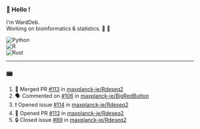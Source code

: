 ### :robot: Hello !

I'm WardDeb.  
Working on bioinformatics & statistics. 🧬 🧪  

![Python](https://img.shields.io/badge/python-3670A0?style=for-the-badge&logo=python&logoColor=ffdd54)  
![R](https://img.shields.io/badge/r-%23276DC3.svg?style=for-the-badge&logo=r&logoColor=white)  
![Rust](https://img.shields.io/badge/rust-%23000000.svg?style=for-the-badge&logo=rust&logoColor=white)  

---

### :pager:

<!--START_SECTION:activity-->
1. 🎉 Merged PR [#113](https://github.com/maxplanck-ie/Rdeseq2/pull/113) in [maxplanck-ie/Rdeseq2](https://github.com/maxplanck-ie/Rdeseq2)
2. 🗣 Commented on [#106](https://github.com/maxplanck-ie/BigRedButton/issues/106#issuecomment-2915672081) in [maxplanck-ie/BigRedButton](https://github.com/maxplanck-ie/BigRedButton)
3. ❗ Opened issue [#114](https://github.com/maxplanck-ie/Rdeseq2/issues/114) in [maxplanck-ie/Rdeseq2](https://github.com/maxplanck-ie/Rdeseq2)
4. 💪 Opened PR [#113](https://github.com/maxplanck-ie/Rdeseq2/pull/113) in [maxplanck-ie/Rdeseq2](https://github.com/maxplanck-ie/Rdeseq2)
5. 🔒 Closed issue [#89](https://github.com/maxplanck-ie/Rdeseq2/issues/89) in [maxplanck-ie/Rdeseq2](https://github.com/maxplanck-ie/Rdeseq2)
<!--END_SECTION:activity-->

